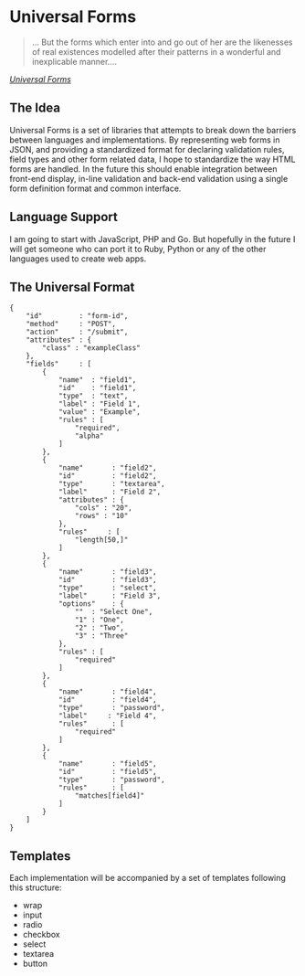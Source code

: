 # Universal Forms #

> ... But the forms which enter into and go out of her are the likenesses of real existences modelled after their patterns in a wonderful and inexplicable manner....

*[Universal Forms](http://en.wikipedia.org/wiki/Theory_of_Forms)*

## The Idea ##

Universal Forms is a set of libraries that attempts to break down the barriers between languages and implementations.  By representing web forms in JSON, and providing a standardized format for declaring validation rules, field types and other form related data, I hope to standardize the way HTML forms are handled.  In the future this should enable integration between front-end display, in-line validation and back-end validation using a single form definition format and common interface.

## Language Support ##

I am going to start with JavaScript, PHP and Go.  But hopefully in the future I will get someone who can port it to Ruby, Python or any of the other languages used to create web apps.

## The Universal Format ##

	{
		"id"         : "form-id",
		"method"     : "POST",
		"action"     : "/submit",
		"attributes" : {
			"class" : "exampleClass"
		},
		"fields"     : [
			{
				"name"  : "field1",
				"id"    : "field1",
				"type"  : "text",
				"label" : "Field 1",
				"value" : "Example",
				"rules" : [
					"required",
					"alpha"
				]
			},
			{
				"name"       : "field2",
				"id"         : "field2",
				"type"       : "textarea",
				"label"      : "Field 2",
				"attributes" : {
					"cols" : "20",
					"rows" : "10"
				},
				"rules"     : [
					"length[50,]"
				]
			},
			{
				"name"       : "field3",
				"id"         : "field3",
				"type"       : "select",
				"label"      : "Field 3",
				"options"    : {
					""  : "Select One",
					"1" : "One",
					"2" : "Two",
					"3" : "Three"
				},
				"rules" : [
					"required"
				]
			},
			{
				"name"       : "field4",
				"id"         : "field4",
				"type"       : "password",
				"label"     : "Field 4",
				"rules"      : [
					"required"
				]
			},
			{
				"name"       : "field5",
				"id"         : "field5",
				"type"       : "password",
				"rules"      : [
					"matches[field4]"
				]
			}
		]
	}

## Templates

Each implementation will be accompanied by a set of templates following this structure:

- wrap
- input
- radio
- checkbox
- select
- textarea
- button







